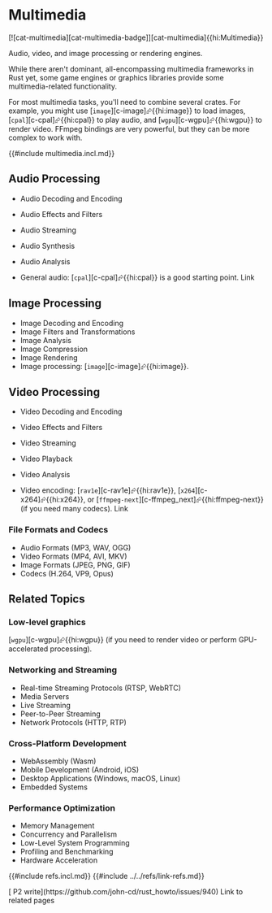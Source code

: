 # Multimedia

[![cat-multimedia][cat-multimedia-badge]][cat-multimedia]{{hi:Multimedia}}

Audio, video, and image processing or rendering engines.

While there aren't dominant, all-encompassing multimedia frameworks in Rust yet, some game engines or graphics libraries provide some multimedia-related functionality.

For most multimedia tasks, you'll need to combine several crates. For example, you might use [`image`][c-image]⮳{{hi:image}} to load images, [`cpal`][c-cpal]⮳{{hi:cpal}} to play audio, and [`wgpu`][c-wgpu]⮳{{hi:wgpu}} to render video. FFmpeg bindings are very powerful, but they can be more complex to work with.

{{#include multimedia.incl.md}}

## Audio Processing

- Audio Decoding and Encoding
- Audio Effects and Filters
- Audio Streaming
- Audio Synthesis
- Audio Analysis

- General audio: [`cpal`][c-cpal]⮳{{hi:cpal}} is a good starting point.
Link

## Image Processing

- Image Decoding and Encoding
- Image Filters and Transformations
- Image Analysis
- Image Compression
- Image Rendering
- Image processing: [`image`][c-image]⮳{{hi:image}}.

## Video Processing

- Video Decoding and Encoding
- Video Effects and Filters
- Video Streaming
- Video Playback
- Video Analysis

- Video encoding: [`rav1e`][c-rav1e]⮳{{hi:rav1e}}, [`x264`][c-x264]⮳{{hi:x264}}, or [`ffmpeg-next`][c-ffmpeg_next]⮳{{hi:ffmpeg-next}} (if you need many codecs).
Link

### File Formats and Codecs

- Audio Formats (MP3, WAV, OGG)
- Video Formats (MP4, AVI, MKV)
- Image Formats (JPEG, PNG, GIF)
- Codecs (H.264, VP9, Opus)

## Related Topics

### Low-level graphics

[`wgpu`][c-wgpu]⮳{{hi:wgpu}} (if you need to render video or perform GPU-accelerated processing).

### Networking and Streaming

- Real-time Streaming Protocols (RTSP, WebRTC)
- Media Servers
- Live Streaming
- Peer-to-Peer Streaming
- Network Protocols (HTTP, RTP)

### Cross-Platform Development

- WebAssembly (Wasm)
- Mobile Development (Android, iOS)
- Desktop Applications (Windows, macOS, Linux)
- Embedded Systems

### Performance Optimization

- Memory Management
- Concurrency and Parallelism
- Low-Level System Programming
- Profiling and Benchmarking
- Hardware Acceleration

{{#include refs.incl.md}}
{{#include ../../refs/link-refs.md}}

<div class="hidden">
[ P2 write](https://github.com/john-cd/rust_howto/issues/940)
Link to related pages
</div>

